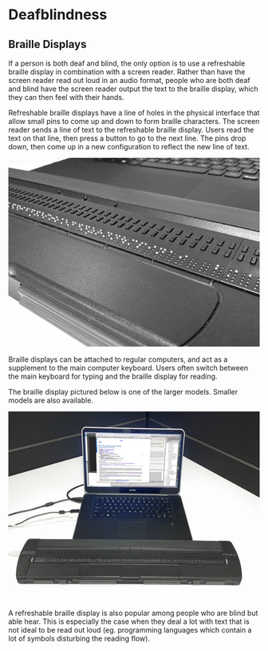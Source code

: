 # Deafblindness

## Braille Displays

If a person is both deaf and blind, the only option is to use a refreshable braille display in combination with a screen reader. Rather than have the screen reader read out loud in an audio format, people who are both deaf and blind have the screen reader output the text to the braille display, which they can then feel with their hands.

Refreshable braille displays have a line of holes in the physical interface that allow small pins to come up and down to form braille characters. The screen reader sends a line of text to the refreshable braille display. Users read the text on that line, then press a button to go to the next line. The pins drop down, then come up in a new configuration to reflect the new line of text.

![closeup of a braille display, showing refreshable pins](braille-display3-600.jpg)

Braille displays can be attached to regular computers, and act as a supplement to the main computer keyboard. Users often switch between the main keyboard for typing and the braille display for reading.

The braille display pictured below is one of the larger models. Smaller models are also available.

![braille display connected to a laptop computer](braille-display2-600.jpg)

A refreshable braille display is also popular among people who are blind but able hear. This is especially the case when they deal a lot with text that is not ideal to be read out loud (eg. programming languages which contain a lot of symbols disturbing the reading flow).